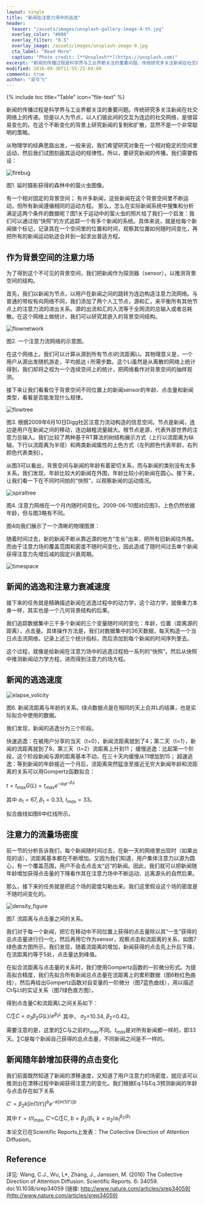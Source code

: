 ```yaml
---
layout: single
title: "新闻在注意力场中的逃逸"
header:
  teaser: "/assets/images/unsplash-gallery-image-4-th.jpg"
  overlay_color: "#000"
  overlay_filter: "0.5"
  overlay_image: /assets/images/unsplash-image-9.jpg
  cta_label: "Read More"
  caption: "Photo credit: [**Unsplash**](https://unsplash.com)"
excerpt: "新闻的传播过程是科学界与工业界都关注的重要问题。传统研究多关注新闻在社交网络上的传递。但是以人为节点，以人们彼此间的交互为连边的社交网络，是很容易变化的。在这个不断变化的背景上研究新闻的复制和扩散，显然不是一个非常聪明的策略。"
modified: 2016-09-30T11:55:22-04:00
comments: true
author: "吴令飞"
---
```


{% include toc title="Table" icon="file-text" %}

新闻的传播过程是科学界与工业界都关注的重要问题。传统研究多关注新闻在社交网络上的传递。但是以人为节点，以人们彼此间的交互为连边的社交网络，是很容易变化的。在这个不断变化的背景上研究新闻的复制和扩散，显然不是一个非常聪明的策略。

从物理学的经典思路出发，一般来说，我们希望研究对象在一个相对稳定的空间里运动，然后我们试图刻画其运动的规律性。所以，要研究新闻的传播，我们需要假设：

![firebug](http://oaf2qt3yk.bkt.clouddn.com/094233394bc62666876d0db1c060771d.png)

图1. 延时摄影获得的森林中的萤火虫图像。


有一个相对固定的背景空间；
有许多新闻，这些新闻在这个背景空间里不断运动，但所有新闻遵循相同的运动方程。
那么，怎么在实际新闻系统中搜集和分析满足这两个条件的数据呢？图1关于运动中的萤火虫的照片给了我们一个启发：我们可以通过拍“快照”的方式追踪一个有多个新闻的系统。具体来说，就是给每个新闻做个标记，记录其在一个空间里的位置和时间，观察其位置如何随时间变化，再把所有的新闻运动轨迹合并到一起求出普适方程。

## 作为背景空间的注意力场

为了得到这个不可见的背景空间，我们把新闻作为探测器（sensor），以推测背景空间的结构。

首先，我们以新闻为节点，以用户在新闻之间的跳转为连边构造注意力流网络。与普通的带权有向网络不同，我们添加了两个人工节点，源和汇，来平衡所有其他节点上的注意力流的进出关系。源的出流和汇的入流等于全网流的总输入或者总耗散。在这个网络上做统计，我们可以研究其嵌入的背景空间结构。

![flownetwork](http://oaf2qt3yk.bkt.clouddn.com/75ddaf30ae9970b5e2ffd2a166a8726e.png)

图2. 一个注意力流网络的示意图。

在这个网络上，我们可以计算从源到所有节点i的流距离Li。其物理意义是，一个用户从源出发随机游走，平均抵达 i 所需步数。这个Li虽然是从离散的网络上统计得到，我们却将之视为一个连续空间上的统计，把网络看作对背景空间的抽样观测。

接下来让我们看看位于背景空间不同位置上的新闻sensor的年龄、点击量和新闻类型，看看是否能发现什么规律。

![flowtree](http://oaf2qt3yk.bkt.clouddn.com/0f26569ff938e09d105a3c4e661e1c88.png)

图3. 根据2009年6月10日Digg社区注意力流动构造的信息空间。节点是新闻，连边是用户在新闻之间的移动，连边越粗流量越大。根节点是源，代表外部世界的注意力总输入。我们比较了两种基于RT算法的树结构展示方式（上行以流距离为纵轴，下行以流距离为半径）和两类新闻属性的上色方式（左列颜色代表年龄，右列颜色代表类别）。

从图3可以看出，背景空间与新闻的年龄有着密切关系，而与新闻的类别没有太多关系。我们发现，年龄比较大的新闻在外围，年龄比较小的新闻在圆心。接下来，让我们看一下在不同时间拍的“快照”，以观察新闻的运动情况。

![spiraltree](http://oaf2qt3yk.bkt.clouddn.com/cfea56fe9285838619f30ab8f2feb936.png)

图4. 注意力网络在一个月内随时间变化。2009-06-10图对应图3，上色仍然依据年龄，但与图3略有不同。

图4向我们展示了一个清晰的物理图景：

随着时间过去，新的新闻不断从靠近源的地方“生长”出来，把所有旧新闻往外推。而由于注意力场的覆盖范围和密度不随时间变化，因此造成了随时间过去单个新闻获得注意力先增后减的固定兴衰周期。

![timespace](http://oaf2qt3yk.bkt.clouddn.com/e6e831dd59aca954bd65fab87f4d5727.png)

## 新闻的逃逸和注意力衰减速度

接下来的任务就是精确描述新闻在逃逸过程中的动力学，这个动力学，就像重力本身一样，其实也是一个几何背景结构的后果。

我们追踪数据集中三千多个新闻的三个变量随时间的变化：年龄，位置（距离源的距离），点击量。具体操作方法是，我们对数据集中的36天数据，每天构造一个当日点击流网络，记录上述三个统计指标，而后添加到每个新闻的时间序列里去。

这个过程，就像是给新闻在注意力场中的逃逸过程拍一系列的“快照”，然后从快照中推测新闻动力学方程，进而得到注意力的场方程。

## 新闻的逃逸速度

![elapse_volicity](http://oaf2qt3yk.bkt.clouddn.com/91c560ccae2ef0a8cff8cc6aabb73543.png)

图6. 新闻流距离与年龄的关系。绿点数据点是在相同的天上合并L的结果，也是实际拟合中使用的数据。

我们发现，新闻的逃逸分为三个阶段。

快速逃逸：在被用户分享的当天（t=0），新闻流距离就到了4；第二天（t=1），新闻的流距离就到了8，第三天（t=2）流距离上升到11；
缓慢逃逸：比起第一个阶段，这个阶段新闻与源的距离基本不动，在三十天内缓慢从11增加到15；
超速逃逸：等到新闻的年龄接近一个月后，流距离突然猛涨至接近无穷大新闻年龄和流距离的关系可以用Gompertz函数拟合：

$t=t_{max}G(L)=t_{max}e^{−a_1e^{−β_1L}}$

其中 $a_1=67$, $β_1=0.33$, $t_{max}=33$。

拟合曲线如图6中红线所示。

## 注意力的流量场密度

前一节的分析告诉我们，每个新闻随时间过去，在新一天的网络里出现时（如果出现的话），流距离基本都在不断增加。又因为我们知道，用户集体注意力以源为圆心，有一个覆盖范围，用户不会去点击太“远”的新闻。因此，我们就可以把新闻随年龄增加获得点击量的下降看作其在注意力场中不断运动、远离源头的自然后果。

那么，接下来的任务就是把这个场的密度勾勒出来。我们这里假设这个场的密度是不随时间变化的。

![density_figure](http://oaf2qt3yk.bkt.clouddn.com/cbd7a4977634bf8149c903519a62eced.png)

图7. 流距离与点击量之间的关系。

我们对于每一个新闻，把它在移动中不同位置上获得的点击量除以其“一生”获得的总点击量进行归一化，然后再用它作为sensor，观察点击和流距离的关系，如图7绿色直方图所示。我们发现，随着流距离的增加，新闻获得的点击先上升后下降，在流距离约等于5处，点击量达到峰值。

在拟合流距离与点击量的关系时，我们使用Gompertz函数的一阶微分形式。为提高拟合精度，我们先拟合所有新闻总点击量在流距离上的累积数据（图6粉红色曲线），然后再给出Gompertz函数对自变量的一阶微分（图7蓝色曲线），用以描述Ct与Lt的实证关系（图7绿色直方图）。

得到点击量C和流距离L之间关系如下：

$C/∑C=a_2β_2G(L)/e^{β_2L}$
其中， $a_2$=10.34, $β_2$=0.42。

需要注意的是，这里的∑C与之前的$t_{max}$不同。$t_{max}$是对所有新闻都一样的，即33天。∑C是每个新闻自己获得的总点击量，不同新闻之间是不一样的。

## 新闻随年龄增加获得的点击变化

我们前面既然知道了新闻的漂移速度，又知道了用户注意力的场密度，就应该可以推测出在漂移过程中新闻获得注意力的变化。我们根据Eq.1与Eq.3预测新闻的年龄与点击存在如下关系

$C′=β_2k[ln(1/t′)]^be^{−k[ln(1/t′)]b}$

其中 $t′=t/t_{max}$, C′=C/∑C, $b=β_2/β_1$, $k=a_2/a_1^{β_2/β_1}$

本论文已在Scientific Reports上发表：The Collective Direction of Attention Diffusion。

## Reference

详见: Wang, C.J., Wu, L*, Zhang, J., Janssen, M. (2016) The Collective Direction of Attention Diffusion. Scientific Reports. 6: 34059. doi:10.1038/srep34059 [链接: http://www.nature.com/articles/srep34059](http://www.nature.com/articles/srep34059)
